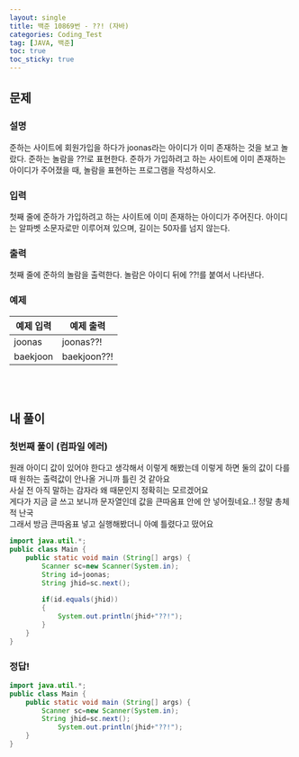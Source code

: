 ```yaml
---
layout: single
title: 백준 10869번 - ??! (자바)
categories: Coding_Test
tag: [JAVA, 백준]
toc: true
toc_sticky: true
---
```


## 문제
### 설명
준하는 사이트에 회원가입을 하다가 joonas라는 아이디가 이미 존재하는 것을 보고 놀랐다. 준하는 놀람을 ??!로 표현한다. 준하가 가입하려고 하는 사이트에 이미 존재하는 아이디가 주어졌을 때, 놀람을 표현하는 프로그램을 작성하시오.

### 입력
첫째 줄에 준하가 가입하려고 하는 사이트에 이미 존재하는 아이디가 주어진다. 아이디는 알파벳 소문자로만 이루어져 있으며, 길이는 50자를 넘지 않는다.

### 출력
첫째 줄에 준하의 놀람을 출력한다. 놀람은 아이디 뒤에 ??!를 붙여서 나타낸다.

### 예제

예제 입력|예제 출력
---|---
joonas|joonas??!
baekjoon|baekjoon??!

<br/><br/>

## 내 풀이
### 첫번째 풀이 (컴파일 에러)
원래 아이디 값이 있어야 한다고 생각해서 이렇게 해봤는데 이렇게 하면 둘의 값이 다를 때 원하는 출력값이 안나올 거니까 틀린 것 같아요 <br/>
사실 전 아직 말하는 감자라 왜 때문인지 정확히는 모르겠어요 <br/>
게다가 지금 글 쓰고 보니까 문자열인데 값을 큰따옴표 안에 안 넣어줬네요..! 정말 총체적 난국 <br/>
그래서 방금 큰따옴표 넣고 실행해봤더니 아예 틀렸다고 떴어요 
```java
import java.util.*;
public class Main {
    public static void main (String[] args) {
        Scanner sc=new Scanner(System.in);
        String id=joonas;
        String jhid=sc.next();
        
        if(id.equals(jhid))
        {
            System.out.println(jhid+"??!");
        }
    }
}
```

### 정답!
```java
import java.util.*;
public class Main {
    public static void main (String[] args) {
        Scanner sc=new Scanner(System.in);
        String jhid=sc.next();
            System.out.println(jhid+"??!");
    }
}
```